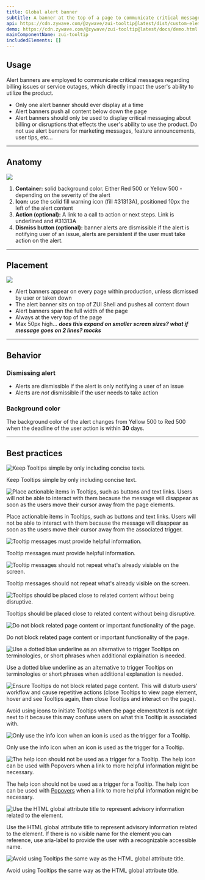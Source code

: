 ```yaml
---
title: Global alert banner
subtitle: A banner at the top of a page to communicate critical messages to users
api: https://cdn.zywave.com/@zywave/zui-tooltip@latest/dist/custom-elements.json
demo: https://cdn.zywave.com/@zywave/zui-tooltip@latest/docs/demo.html
mainComponentName: zui-tooltip
includedElements: []
---
```

## Usage

Alert banners are employed to communicate critical messages regarding billing issues or service outages, which directly impact the user's ability to utilize the product.

* Only one alert banner should ever display at a time
* Alert banners push all content below down the page
* Alert banners should only be used to display critical messaging about billing or disruptions that effects the user's ability to use the product. Do not use alert banners for marketing messages, feature announcements, user tips, etc...

- - -

## Anatomy

![](/images/anatomy-–-2.png)

1. **Container:** solid background color. Either Red 500 or Yellow 500 - depending on the severity of the alert
2. **Icon:** use the solid fill warning icon (fill #31313A), positioned 10px the left of the alert content
3. **Action (optional):** A link to a call to action or next steps. Link is underlined and #31313A
4. **Dismiss button (optional):** banner alerts are dismissible if the alert is notifying user of an issue, alerts are persistent if the user must take action on the alert.

- - -

## Placement

![](/images/anatomy-–-1.png)

* Alert banners appear on every page within production, unless dismissed by user or taken down
* The alert banner sits on top of ZUI Shell and pushes all content down
* Alert banners span the full width of the page
* Always at the very top of the page
* Max 50px high... ***does this expand on smaller screen sizes? what if message goes on 2 lines?
  mocks***

- - -

## Behavior

### Dismissing alert

* Alerts are dismissible if the alert is only notifying a user of an issue
* Alerts are *not* dismissible if the user needs to take action

### Background color

The background color of the alert changes from Yellow 500 to Red 500 when the deadline of the user action is within **30** days. 

- - -

## Best practices

<docs-grid columns="2">

<div>

![Keep Tooltips simple by only including concise texts.](/images/do-1.svg)

<docs-do>
Keep Tooltips simple by only including concise text.
</docs-do>

</div>

<div>

![Place actionable items in Tooltips, such as buttons and text links. Users will not be able to interact with them because the message will disappear as soon as the users move their cursor away from the page elements.](/images/don-t-1.svg)

<docs-do-not>
Place actionable items in Tooltips, such as buttons and text links. Users will not be able to interact with them because the message will disappear as soon as the users move their cursor away from the associated trigger.
</docs-do-not>

</div>

</docs-grid>

<docs-spacer>

</docs-spacer>

<docs-grid columns="2">

<div>

![Tooltip messages must provide helpful information.](/images/do-–-2.svg)

<docs-do>
Tooltip messages must provide helpful information.
</docs-do>

</div>

<div>

![Tooltip messages should not repeat what's already visiable on the screen.](/images/don-t-–-2.svg)

<docs-do-not>

Tooltip messages should not repeat what's already visible on the screen.

</docs-do-not>

</div>

</docs-grid>

<docs-spacer>

</docs-spacer>

<docs-grid columns="2">

<div>

![Tooltips should be placed close to related content without being disruptive.](/images/do-–-3.svg)

<docs-do>
Tooltips should be placed close to related content without being disruptive.
</docs-do>

</div>

<div>

![Do not block related page content or important functionality of the page.](/images/don-t-–-3.svg)

<docs-do-not>
Do not block related page content or important functionality of the page.
</docs-do-not>

</div>

</docs-grid>

<docs-spacer>

</docs-spacer>

<docs-grid columns="2">

<div>

![Use a dotted blue underline as an alternative to trigger Tooltips on terminologies, or short phrases when additional explaination is needed.](/images/do-–-4.svg)

<docs-do>
Use a dotted blue underline as an alternative to trigger Tooltips on terminologies or short phrases when additional explanation is needed.
</docs-do>

</div>

<div>

![Ensure Tooltips do not block related page content. This will disturb users' workflow and cause repetitive actions (close Tooltips to view page element, hover and see Tooltips again, then close Tooltips and interact on the page).](/images/don-t-–-4.svg)

<docs-do-not>
Avoid using icons to initiate Tooltips when the page element/text is not right next to it because this may confuse users on what this Tooltip is associated with.
</docs-do-not>

</div>

</docs-grid>

<docs-spacer>

</docs-spacer>

<docs-grid columns="2">

<div>

![Only use the info icon when an icon is used as the trigger for a Tooltip.](/images/do-6.svg)

<docs-do>
Only use the info icon when an icon is used as the trigger for a Tooltip.
</docs-do>

</div>

<div>

![The help icon should not be used as a trigger for a Tooltip. The help icon can be used with Popovers when a link to more helpful information might be necessary.](/images/don-t-6.svg)

<docs-do-not>
The help icon should not be used as a trigger for a Tooltip. The help icon can be used with <a href="/design-system/components/popovers/">Popovers</a> when a link to more helpful information might be necessary.
</docs-do-not>

</div>

</docs-grid>

<docs-spacer>

</docs-spacer>

<docs-grid columns="2">

<div>

![Use the HTML global attribute title to represent advisory information related to the element.](/images/do-–-5.svg)

<docs-do>
Use the HTML global attribute title to represent advisory information related to the element. If there is no visible name for the element you can reference, use aria-label to provide the user with a recognizable accessible name.
</docs-do>

</div>

<div>

![Avoid using Tooltips the same way as the HTML global attribute title.](/images/don-t-–-5.svg)

<docs-do-not>
Avoid using Tooltips the same way as the HTML global attribute title.
</docs-do-not>

</div>

</docs-grid>

<docs-spacer>

</docs-spacer>